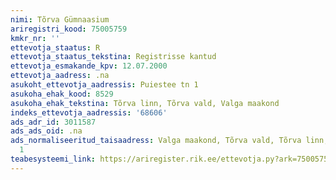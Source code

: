 ```yaml
---
nimi: Tõrva Gümnaasium
ariregistri_kood: 75005759
kmkr_nr: ''
ettevotja_staatus: R
ettevotja_staatus_tekstina: Registrisse kantud
ettevotja_esmakande_kpv: 12.07.2000
ettevotja_aadress: .na
asukoht_ettevotja_aadressis: Puiestee tn 1
asukoha_ehak_kood: 8529
asukoha_ehak_tekstina: Tõrva linn, Tõrva vald, Valga maakond
indeks_ettevotja_aadressis: '68606'
ads_adr_id: 3011587
ads_ads_oid: .na
ads_normaliseeritud_taisaadress: Valga maakond, Tõrva vald, Tõrva linn, Puiestee tn
  1
teabesysteemi_link: https://ariregister.rik.ee/ettevotja.py?ark=75005759&ref=rekvisiidid
---
```

